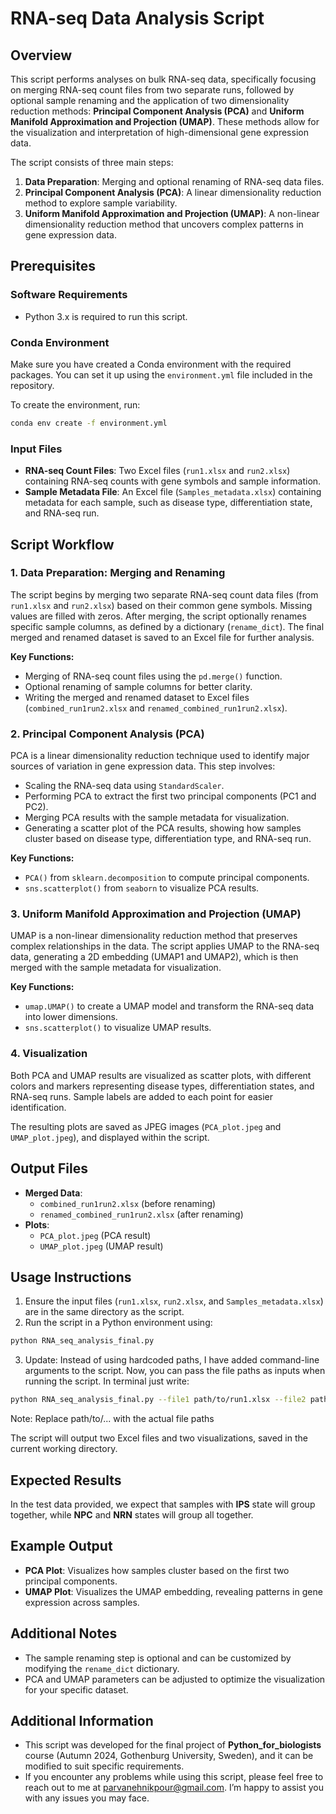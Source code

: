 # RNA-seq Data Analysis Script

## Overview
This script performs analyses on bulk RNA-seq data, specifically focusing on merging RNA-seq count files from two separate runs, followed by optional sample renaming and the application of two dimensionality reduction methods: **Principal Component Analysis (PCA)** and **Uniform Manifold Approximation and Projection (UMAP)**. These methods allow for the visualization and interpretation of high-dimensional gene expression data.

The script consists of three main steps:

1. **Data Preparation**: Merging and optional renaming of RNA-seq data files.
2. **Principal Component Analysis (PCA)**: A linear dimensionality reduction method to explore sample variability.
3. **Uniform Manifold Approximation and Projection (UMAP)**: A non-linear dimensionality reduction method that uncovers complex patterns in gene expression data.

## Prerequisites

### Software Requirements
- Python 3.x is required to run this script.

### Conda Environment
Make sure you have created a Conda environment with the required packages. You can set it up using the `environment.yml` file included in the repository.

To create the environment, run:

```bash
conda env create -f environment.yml
```

### Input Files
- **RNA-seq Count Files**: Two Excel files (`run1.xlsx` and `run2.xlsx`) containing RNA-seq counts with gene symbols and sample information.
- **Sample Metadata File**: An Excel file (`Samples_metadata.xlsx`) containing metadata for each sample, such as disease type, differentiation state, and RNA-seq run.

## Script Workflow

### 1. Data Preparation: Merging and Renaming
The script begins by merging two separate RNA-seq count data files (from `run1.xlsx` and `run2.xlsx`) based on their common gene symbols. Missing values are filled with zeros. After merging, the script optionally renames specific sample columns, as defined by a dictionary (`rename_dict`). The final merged and renamed dataset is saved to an Excel file for further analysis.

**Key Functions:**
- Merging of RNA-seq count files using the `pd.merge()` function.
- Optional renaming of sample columns for better clarity.
- Writing the merged and renamed dataset to Excel files (`combined_run1run2.xlsx` and `renamed_combined_run1run2.xlsx`).

### 2. Principal Component Analysis (PCA)
PCA is a linear dimensionality reduction technique used to identify major sources of variation in gene expression data. This step involves:

- Scaling the RNA-seq data using `StandardScaler`.
- Performing PCA to extract the first two principal components (PC1 and PC2).
- Merging PCA results with the sample metadata for visualization.
- Generating a scatter plot of the PCA results, showing how samples cluster based on disease type, differentiation type, and RNA-seq run.

**Key Functions:**
- `PCA()` from `sklearn.decomposition` to compute principal components.
- `sns.scatterplot()` from `seaborn` to visualize PCA results.

### 3. Uniform Manifold Approximation and Projection (UMAP)
UMAP is a non-linear dimensionality reduction method that preserves complex relationships in the data. The script applies UMAP to the RNA-seq data, generating a 2D embedding (UMAP1 and UMAP2), which is then merged with the sample metadata for visualization.

**Key Functions:**
- `umap.UMAP()` to create a UMAP model and transform the RNA-seq data into lower dimensions.
- `sns.scatterplot()` to visualize UMAP results.

### 4. Visualization
Both PCA and UMAP results are visualized as scatter plots, with different colors and markers representing disease types, differentiation states, and RNA-seq runs. Sample labels are added to each point for easier identification.

The resulting plots are saved as JPEG images (`PCA_plot.jpeg` and `UMAP_plot.jpeg`), and displayed within the script.

## Output Files
- **Merged Data**: 
  - `combined_run1run2.xlsx` (before renaming) 
  - `renamed_combined_run1run2.xlsx` (after renaming)
- **Plots**: 
  - `PCA_plot.jpeg` (PCA result) 
  - `UMAP_plot.jpeg` (UMAP result)

## Usage Instructions
1. Ensure the input files (`run1.xlsx`, `run2.xlsx`, and `Samples_metadata.xlsx`) are in the same directory as the script.
2. Run the script in a Python environment using:

```bash
python RNA_seq_analysis_final.py
```
3. Update: Instead of using hardcoded paths, I have added command-line arguments to the script. Now, you can pass the file paths as inputs when running the script.
In terminal just write:

```bash
python RNA_seq_analysis_final.py --file1 path/to/run1.xlsx --file2 path/to/run2.xlsx --metadata path/to/Samples_metadata.xlsx
```

Note: Replace path/to/... with the actual file paths

The script will output two Excel files and two visualizations, saved in the current working directory.

## Expected Results
In the test data provided, we expect that samples with **IPS** state will group together, while **NPC** and **NRN** states will group all together.

## Example Output
- **PCA Plot**: Visualizes how samples cluster based on the first two principal components.
- **UMAP Plot**: Visualizes the UMAP embedding, revealing patterns in gene expression across samples.

## Additional Notes
- The sample renaming step is optional and can be customized by modifying the `rename_dict` dictionary.
- PCA and UMAP parameters can be adjusted to optimize the visualization for your specific dataset.

## Additional Information

- This script was developed for the final project of **Python_for_biologists** course (Autumn 2024, Gothenburg University, Sweden), and it can be modified to suit specific requirements.
- If you encounter any problems while using this script, please feel free to reach out to me at <a href="parvanehnikpour@gmail.com" style="text-decoration: underline;">parvanehnikpour@gmail.com</a>. I’m happy to assist you with any issues you may face.
